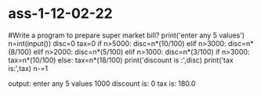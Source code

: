# ass-1-12-02-22
#Write a program to prepare super market bill?
print('enter any 5 values')
n=int(input())
disc=0
tax=0
if n>5000:
    disc=n*(10/100)
elif n>3000:
    disc=n*(8/100)
elif n>2000:
    disc=n*(5/100)
elif n>1000:
    disc=n*(3/100)
if n>3000:
    tax=n*(10/100)
else:
    tax=n*(18/100)
print('discount is :',disc)
print('tax is:',tax)
n-=1

output:
enter any 5 values
1000
discount is: 0
tax is: 180.0
